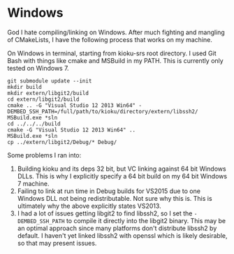 # Windows
God I hate compiling/linking on Windows. After much fighting and mangling of CMakeLists, I have the following process that works on my machine.

On Windows in terminal, starting from kioku-srs root directory. I used Git Bash with things like cmake and MSBuild in my PATH. This is currently only tested on Windows 7.
```
git submodule update --init
mkdir build
mkdir extern/libgit2/build
cd extern/libgit2/build
cmake .. -G "Visual Studio 12 2013 Win64" -DEMBED_SSH_PATH=/full/path/to/kioku/directory/extern/libssh2/
MSBuild.exe *sln
cd ../../../build
cmake -G "Visual Studio 12 2013 Win64" ..
MSBuild.exe *sln
cp ../extern/libgit2/Debug/* Debug/
```

Some problems I ran into:
1. Building kioku and its deps 32 bit, but VC linking against 64 bit Windows DLLs. This is why I explicitly specify a 64 bit build on my 64 bit Windows 7 machine.
1. Failing to link at run time in Debug builds for VS2015 due to one Windows DLL not being redistributable. Not sure why this is. This is ultimately why the above explicitly states VS2013.
1. I had a lot of issues getting libgit2 to find libssh2, so I set the `-DEMBED_SSH_PATH` to compile it directly into the libgit2 binary. This may be an optimal approach since many platforms don't distribute libssh2 by default. I haven't yet linked libssh2 with openssl which is likely desirable, so that may present issues.

